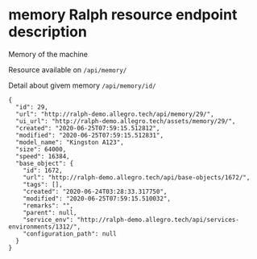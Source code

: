 # memory Ralph resource endpoint description
Memory of the machine

Resource available on `/api/memory/`

Detail about givem memory `/api/memory/id/`
```
{
  "id": 29,
  "url": "http://ralph-demo.allegro.tech/api/memory/29/",
  "ui_url": "http://ralph-demo.allegro.tech/assets/memory/29/",
  "created": "2020-06-25T07:59:15.512812",
  "modified": "2020-06-25T07:59:15.512831",
  "model_name": "Kingston A123",
  "size": 64000,
  "speed": 16384,
  "base_object": {
    "id": 1672,
    "url": "http://ralph-demo.allegro.tech/api/base-objects/1672/",
    "tags": [],
    "created": "2020-06-24T03:28:33.317750",
    "modified": "2020-06-25T07:59:15.510032",
    "remarks": "",
    "parent": null,
    "service_env": "http://ralph-demo.allegro.tech/api/services-environments/1312/",
    "configuration_path": null
  }
}
```
